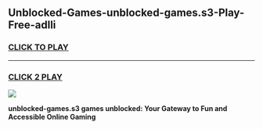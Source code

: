 
## Unblocked-Games-unblocked-games.s3-Play-Free-adlli
<h3>
<a href="https://premium76.site?title=unblocked-games.s3&ref=21A">CLICK TO PLAY</a></h3>
<hr>

<h3>
<a href="https://premium76.site?title=unblocked-games.s3&ref=21A">CLICK 2 PLAY</a>
  
</h3>

<a href="https://premium76.site?title=unblocked-games.s3&ref=21A"><img src="https://clearcache.store/games.png"></a>


**unblocked-games.s3 games unblocked: Your Gateway to Fun and Accessible Online Gaming**
